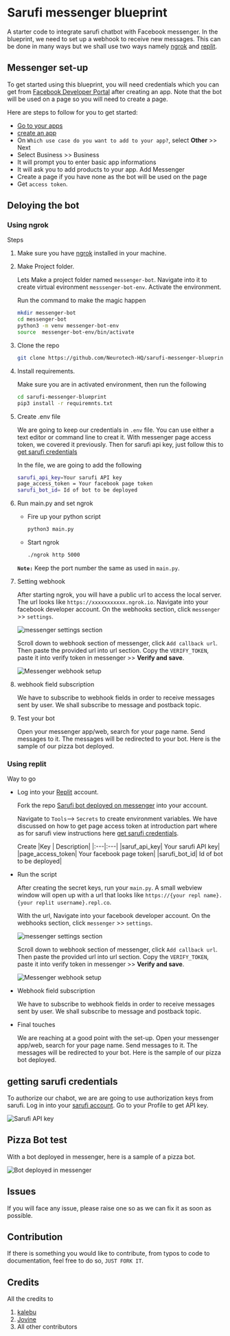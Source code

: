 # Sarufi messenger blueprint

A starter code to integrate sarufi chatbot with Facebook messenger. In the blueprint, we need to set up a webhook to receive new messages. This can be done in many ways but we shall use two ways namely [ngrok](#using-ngrok) and [replit](#using-replit).

## Messenger set-up

To get started using this blueprint, you will need credentials which you can get from [Facebook Developer Portal](https://developers.facebook.com/) after creating an app. Note that the bot will be used on a page so you will need to create a page.

Here are steps to follow for you to get started:

- [Go to your apps](https://developers.facebook.com/apps)
- [create an app](https://developers.facebook.com/apps/create/)
- On `Which use case do you want to add to your app?`, select **Other** >> Next
- Select Business >> Business
- It will prompt you to enter basic app informations
- It will ask you to add products to your app. Add Messenger
- Create a page if you have none as the bot will be used on the page
- Get `access token`.

## Deloying the bot

### Using ngrok

Steps

1. Make sure you have [ngrok](https://ngrok.com) installed in your machine.
2. Make Project folder.

    Lets Make a project folder named `messenger-bot`. Navigate into it to create virtual evironment `messsenger-bot-env`. Activate the environment.

    Run the command to make the magic happen

    ```bash
    mkdir messenger-bot
    cd messenger-bot
    python3 -m venv messenger-bot-env
    source  messenger-bot-env/bin/activate
    ```

3. Clone the repo

    ```bash
    git clone https://github.com/Neurotech-HQ/sarufi-messenger-blueprint.git
    ```

4. Install requirements.

    Make sure you are in activated environment, then run the following

    ```bash
    cd sarufi-messenger-blueprint
    pip3 install -r requiremnts.txt
    ```

5. Create .env file

    We are going to keep our credentials in `.env` file. You can use either a text editor or command line to creat it. With messenger page access token, we covered it previously. Then for sarufi api key, just follow this to [get sarufi credentials](#getting-sarufi-credentials)

    In the file, we are going to add the following

    ```bash
    sarufi_api_key=Your sarufi API key
    page_access_token = Your facebook page token
    sarufi_bot_id= Id of bot to be deployed
    ```

6. Run main.py and set ngrok

    - Fire up your python script
  
        ```bash
        python3 main.py
        ```

    - Start ngrok

        ```bash
        ./ngrok http 5000
        ```

    **`Note:`** Keep the port number the same as used in `main.py`.

7. Setting webhook

    After starting ngrok, you will have a public url to access the local server. The url looks like `https://xxxxxxxxxxx.ngrok.io`. Navigate into your facebook developer account. On the webhooks section, click `messenger` >> `settings`.

    ![messenger settings section](./img/messenger-settings-section.png)

    Scroll down to webhook section of messenger, click `Add callback url`. Then paste the provided url into url section. Copy the `VERIFY_TOKEN`, paste it into verify token in messenger >> **Verify and save**.

    ![Messenger webhook setup](./img/messenger-webhook-setup.png)

8. webhook field subscription

    We have to subscribe to webhook fields in order to receive messages sent by user. We shall subscribe to message and postback topic.

9. Test your bot

    Open your messenger app/web, search for your page name. Send messages to it. The messages will be redirected to your bot. Here is the sample of our pizza bot deployed.

### Using replit

Way to go

- Log into your [Replit](https://replit.com/) account.

  Fork the repo [Sarufi bot deployed on messenger](https://replit.com/@neurotechafrica/sarufi-messenger-blueprint) into your account.

  Navigate to `Tools`--> `Secrets` to create environment variables. We have discussed on how to get page access token at introduction part where as for sarufi view instructions here [get sarufi credentials](#getting-sarufi-credentials).

     Create
    |Key | Description|
    |:---|:---|
    |saruf_api_key| Your sarufi API key|
    |page_access_token| Your facebook page token|
    |sarufi_bot_id| Id of bot to be deployed|

- Run the script

    After creating the secret keys, run your `main.py`. A small webview window will open up with a url that looks like `https://{your repl name}.{your replit username}.repl.co`.

    With the url, Navigate into your facebook developer account. On the webhooks section, click `messenger` >> `settings`.

    ![messenger settings section](./img/messenger-settings-section.png)

    Scroll down to webhook section of messenger, click `Add callback url`. Then paste the provided url into url section. Copy the `VERIFY_TOKEN`, paste it into verify token in messenger >> **Verify and save**.

    ![Messenger webhook setup](./img/messenger-webhook-setup.png)

- Webhook field subscription

    We have to subscribe to webhook fields in order to receive messages sent by user. We shall subscribe to message and postback topic.

- Final touches

  We are reaching at a good point with the set-up. Open your messenger app/web, search for your page name. Send messages to it. The messages will be redirected to your bot. Here is the sample of our pizza bot deployed.

## getting sarufi credentials

To authorize our chabot, we are are going to use authorization keys from sarufi. Log in into your [sarufi account](https://sarufi.io). Go to your Profile to get API key.

![Sarufi API key](./img/sarufi_authorization.png)

## Pizza Bot test

With a bot deployed in messenger, here is a sample of a pizza bot.

![Bot deployed in messenger](./img/messenger-bot.gif)

## Issues

If you will face any issue, please raise one so as we can fix it as soon as possible.

## Contribution

If there is something you would like to contribute, from typos to code to documentation, feel free to do so, `JUST FORK IT`.

## Credits

All the credits to

1. [kalebu](https://github.com/Kalebu/)
2. [Jovine](https://github.com/jovyinny/)
3. All other contributors
